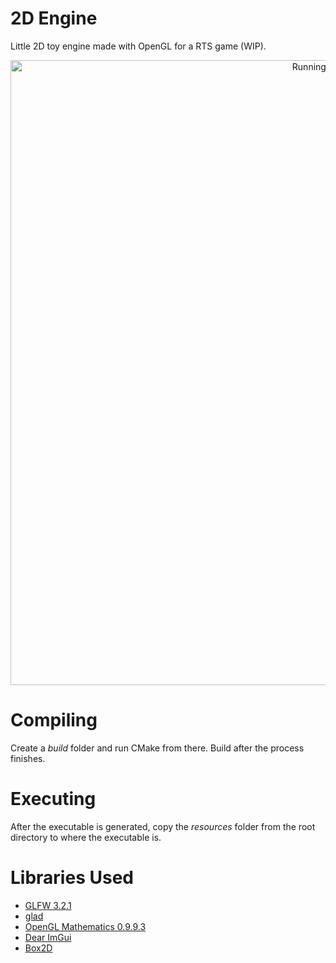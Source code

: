 # 2D Engine
Little 2D toy engine made with OpenGL for a RTS game (WIP).

<p align="center">
  <img src="https://github.com/Darksang/rts-game/blob/master/example.png" width="1000" title="Running Example">
</p>

# Compiling

Create a *build* folder and run CMake from there. Build after the process finishes.

# Executing

After the executable is generated, copy the *resources* folder from the root directory to where the executable is.

# Libraries Used

- [GLFW 3.2.1](https://www.glfw.org/)
- [glad](https://github.com/Dav1dde/glad)
- [OpenGL Mathematics 0.9.9.3](https://glm.g-truc.net/0.9.9/index.html)
- [Dear ImGui](https://github.com/ocornut/imgui)
- [Box2D](https://github.com/erincatto/Box2D)
